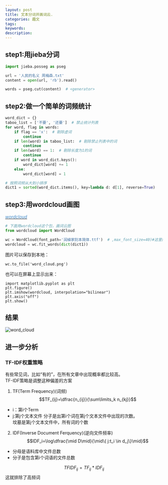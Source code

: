 ```yaml
---
layout: post
title: 文本分词并画词云.
categories: 趣文
tags:
keywords:
description:
---
```



## step1:用jieba分词



```Python
import jieba.posseg as pseg

url = '人民的名义 周梅森.txt'
content = open(url, 'rb').read()

words = pseg.cut(content)  # <generator>
```

## step2:做一个简单的词频统计

```Python
word_dict = {}
taboo_list = ['不要', '还要']  # 禁止统计列表
for word, flag in words:
    if flag == 'x':  # 剔除虚词
        continue
    if len(word) in taboo_list:  # 剔除禁止列表中的词
        continue
    if len(word) == 1:  # 剔除长度为1的词
        continue
    if word in word_dict.keys():
        word_dict[word] += 1
    else:
        word_dict[word] = 1

# 按照词频从大到小排序
dict1 = sorted(word_dict.items(), key=lambda d: d[1], reverse=True)
```

## step3:用wordcloud画图

<a href='https://github.com/amueller/word_cloud'><i class="fa fa-github fa-lg" style="color:#428BCA;">wordcloud</i></a>


```python
# 下面用wordcloud这个包，画词云图
from wordcloud import WordCloud

wc = WordCloud(font_path='润植家刻本简体.ttf')  # ,max_font_size=40)#这里网上下载一个中文字体，就可以支持中文了
wordcloud = wc.fit_words(dict(dict1))
```

图片可以保存到本地：
```
wc.to_file('word_cloud.png')
```

也可以在屏幕上显示出来：
```
import matplotlib.pyplot as plt
plt.figure()
plt.imshow(wordcloud, interpolation="bilinear")
plt.axis("off")
plt.show()
```

## 结果


![word_cloud](/pictures_for_blog/nlp/word_cloud.jpg)



## 进一步分析
### TF-IDF权重策略
有些常见词，比如“有的”，在所有文章中出现概率都比较高。  
TF-IDF策略是调整这种偏差的方案    

1. TF(Term Frequency)(词频)
$$TF_{ij}=\dfrac{n_{ij}}{\sum\limits_k n_{kj}}$$
- i：第i个Term
- j:第j个文本文件
分子是出第i个词在第j个文本文件中出现的次数。  
坟墓是第j个文本文件中，所有词的个数  

2. IDF(Inverse Document Ferquency)(逆向文件频率)  
$$IDF_i=\log\dfrac{\mid D\mid}{\mid\{ j:t_i \in d_j\}\mid}$$
- 分母是语料库中文件总数
- 分子是包含第i个词语的文件总数

$$TFIDF_{ij}=TF_{ij} * IDF_{ij}$$
这就排除了高频词  
